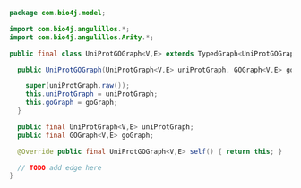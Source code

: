 
```java
package com.bio4j.model;

import com.bio4j.angulillos.*;
import com.bio4j.angulillos.Arity.*;

public final class UniProtGOGraph<V,E> extends TypedGraph<UniProtGOGraph<V,E>,V,E> {

  public UniProtGOGraph(UniProtGraph<V,E> uniProtGraph, GOGraph<V,E> goGraph) {

    super(uniProtGraph.raw());
    this.uniProtGraph = uniProtGraph;
    this.goGraph = goGraph;
  }

  public final UniProtGraph<V,E> uniProtGraph;
  public final GOGraph<V,E> goGraph;

  @Override public final UniProtGOGraph<V,E> self() { return this; }

  // TODO add edge here
}

```




[main/java/com/bio4j/model/UniProtGraph.java]: UniProtGraph.java.md
[main/java/com/bio4j/model/UniProtENZYMEGraph.java]: UniProtENZYMEGraph.java.md
[main/java/com/bio4j/model/NCBITaxonomyGraph.java]: NCBITaxonomyGraph.java.md
[main/java/com/bio4j/model/UniRefGraph.java]: UniRefGraph.java.md
[main/java/com/bio4j/model/ENZYMEGraph.java]: ENZYMEGraph.java.md
[main/java/com/bio4j/model/UniProtNCBITaxonomyGraph.java]: UniProtNCBITaxonomyGraph.java.md
[main/java/com/bio4j/model/GOGraph.java]: GOGraph.java.md
[main/java/com/bio4j/model/UniProtGOGraph.java]: UniProtGOGraph.java.md
[main/java/com/bio4j/model/LinkGraph.java]: LinkGraph.java.md